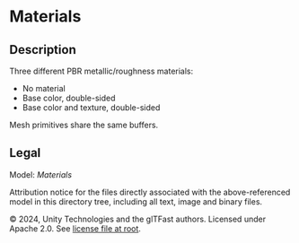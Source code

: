# Materials

## Description

Three different PBR metallic/roughness materials:

- No material
- Base color, double-sided
- Base color and texture, double-sided

Mesh primitives share the same buffers.

## Legal

Model: *Materials*

Attribution notice for the files directly associated with the above-referenced model in this directory tree, including all text, image and binary files.

&copy; 2024, Unity Technologies and the glTFast authors. Licensed under Apache 2.0. See [license file at root](https://github.com/Unity-Technologies/com.unity.cloud.gltfast/blob/main/LICENSE.md).
